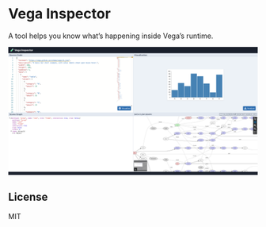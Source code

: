 # Vega Inspector

A tool helps you know what’s happening inside Vega’s runtime.

![Screenshot](https://github.com/chengluyu/vega-inspector-static/raw/master/screenshot.png)

## License

MIT
